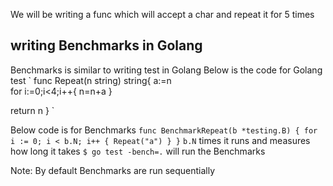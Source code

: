 We will be writing a func which will accept a char and repeat it for 5 times

## writing Benchmarks in Golang
Benchmarks is similar to writing test in Golang
Below is the code for Golang test 
`
func Repeat(n string) string{
  a:=n  
  for i:=0;i<4;i++{
    n=n+a
  }

  return n
}
`

Below code is for Benchmarks
`
func BenchmarkRepeat(b *testing.B) {
	for i := 0; i < b.N; i++ {
		Repeat("a")
	}
}
`
`b.N` times it runs and measures how long it takes 
`$ go test -bench=.` will run the Benchmarks

Note: By default Benchmarks are run sequentially 
